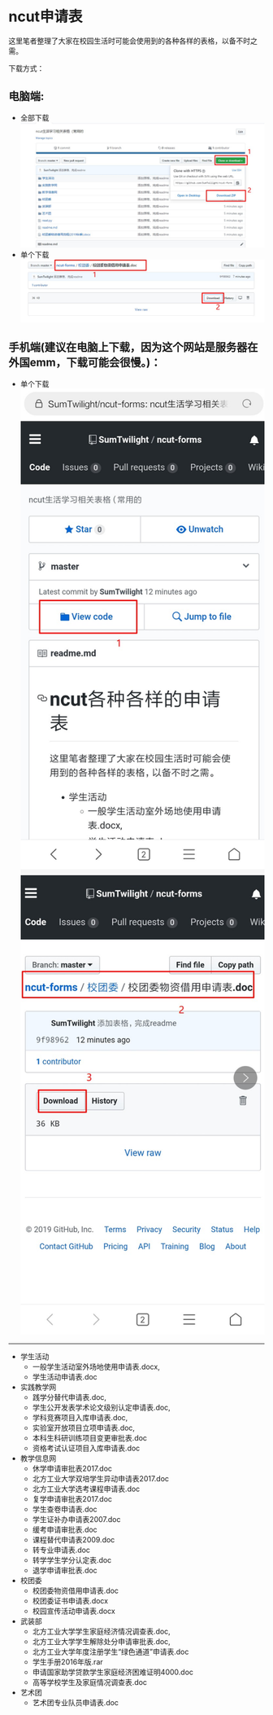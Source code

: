 # ncut申请表
这里笔者整理了大家在校园生活时可能会使用到的各种各样的表格，以备不时之需。

下载方式：  

电脑端:
-
- 全部下载
  ![01](img/01.jpg)
- 单个下载
  ![02](img/02.jpg)


手机端(建议在电脑上下载，因为这个网站是服务器在外国emm，下载可能会很慢。)：
-
- 单个下载
  ![03](img/03.jpg)
  ![04](img/04.jpg)
  


---
- 学生活动  
  - 一般学生活动室外场地使用申请表.docx, 
  - 学生活动申请表.doc
- 实践教学网
  - 践学分替代申请表.doc, 
  - 学生公开发表学术论文级别认定申请表.doc, 
  - 学科竞赛项目入库申请表.doc, 
  - 实验室开放项目立项申请表.doc, 
  - 本科生科研训练项目变更审批表.doc 
  - 资格考试认证项目入库申请表.doc
- 教学信息网  
  - 休学申请审批表2017.doc
  - 北方工业大学双培学生异动申请表2017.doc 
  - 北方工业大学选考课程申请表.doc
  - 复学申请审批表2017.doc 
  - 学生查卷申请表.doc
  - 学生证补办申请表2007.doc
  - 缓考申请审批表.doc
  - 课程替代申请表2009.doc 
  - 转专业申请表.doc
  - 转学学生学分认定表.doc
  - 退学申请审批表.doc   
- 校团委  
  - 校团委物资借用申请表.doc
  - 校团委证书申请表.docx
  - 校园宣传活动申请表.docx
- 武装部  
  - 北方工业大学学生家庭经济情况调查表.doc, 
  - 北方工业大学学生解除处分申请审批表.doc, 
  - 北方工业大学年度注册学生“绿色通道”申请表.doc
  - 学生手册2016年版.rar
  - 申请国家助学贷款学生家庭经济困难证明4000.doc
  - 高等学校学生及家庭情况调查表.doc
- 艺术团  
  - 艺术团专业队员申请表.doc